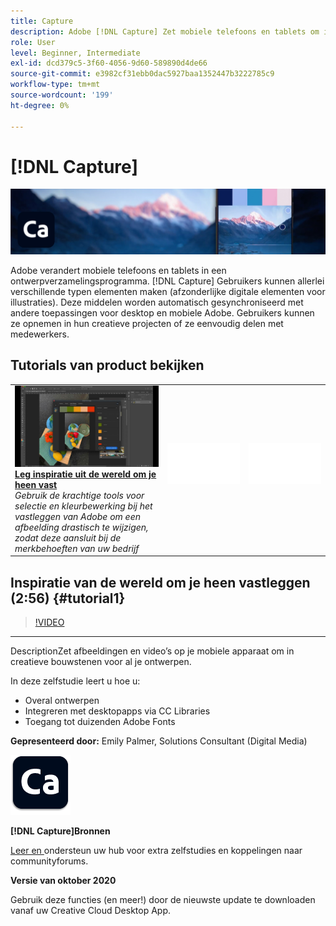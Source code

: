 ```yaml
---
title: Capture
description: Adobe [!DNL Capture] Zet mobiele telefoons en tablets om in een ontwerpverzamelingsprogramma
role: User
level: Beginner, Intermediate
exl-id: dcd379c5-3f60-4056-9d60-589890d4de66
source-git-commit: e3982cf31ebb0dac5927baa1352447b3222785c9
workflow-type: tm+mt
source-wordcount: '199'
ht-degree: 0%

---
```


# [!DNL Capture]

![Hoofdafbeelding van zelfstudie](../assets/Capture.jpg)

Adobe verandert mobiele telefoons en tablets in een ontwerpverzamelingsprogramma. [!DNL Capture] Gebruikers kunnen allerlei verschillende typen elementen maken (afzonderlijke digitale elementen voor illustraties).   Deze middelen worden automatisch gesynchroniseerd met andere toepassingen voor desktop en mobiele Adobe. Gebruikers kunnen ze opnemen in hun creatieve projecten of ze eenvoudig delen met medewerkers.

## Tutorials van product bekijken

<table style="table-layout:fixed">
<tr>
 <td>
   <a href="capture.md#tutorial1">
      <img alt="Leg inspiratie uit de wereld om je heen vast" src="../assets/capture_palmer_thumbnail.jpg" />
   </a>
    <div>
   <a href="capture.md#tutorial1"><strong>Leg inspiratie uit de wereld om je heen vast</strong></a>
    </div>
    <em>Gebruik de krachtige tools voor selectie en kleurbewerking bij het vastleggen van Adobe om een afbeelding drastisch te wijzigen, zodat deze aansluit bij de merkbehoeften van uw bedrijf</em>
    <br>
  </td>
  <td>
    <img alt="Spacer" src="../assets/Whitespacer.png" />
    <div>
    <br>
  </td>
  <td>
    <img alt="Spacer" src="../assets/Whitespacer.png" />
    <div>
    <br>
  </td>
</tr>
</table>

## Inspiratie van de wereld om je heen vastleggen (2:56) {#tutorial1}

>[!VIDEO](https://video.tv.adobe.com/v/326825?hidetitle=true)

****
DescriptionZet afbeeldingen en video’s op je mobiele apparaat om in creatieve bouwstenen voor al je ontwerpen.

In deze zelfstudie leert u hoe u:
* Overal ontwerpen
* Integreren met desktopapps via CC Libraries
* Toegang tot duizenden Adobe Fonts

**Gepresenteerd door:**
Emily Palmer, Solutions Consultant (Digital Media)

![Logo vastleggen](../assets/ca_appicon_96.png)

**[!DNL Capture]Bronnen**

[Leer en ](https://helpx.adobe.com/mobile-apps/help/capture-faq.html) ondersteun uw hub voor extra zelfstudies en koppelingen naar communityforums.

**Versie van oktober 2020**

Gebruik deze functies (en meer!) door de nieuwste update te downloaden vanaf uw Creative Cloud Desktop App.
